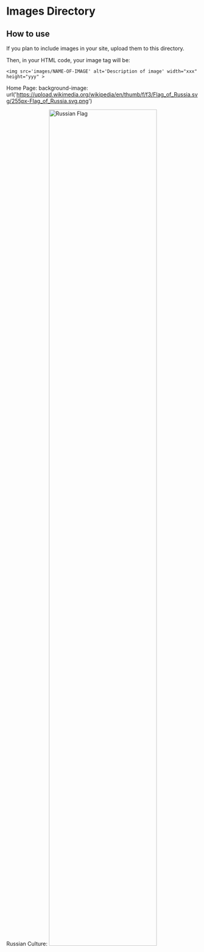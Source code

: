 # Images Directory
## How to use

If you plan to include images in your site, upload them to this directory.

Then, in your HTML code, your image tag will be:

`<img src='images/NAME-OF-IMAGE' alt='Description of image' width="xxx" height="yyy" >`

Home Page:
background-image: url('https://upload.wikimedia.org/wikipedia/en/thumb/f/f3/Flag_of_Russia.svg/255px-Flag_of_Russia.svg.png')

Russian Culture:
<img src="https://upload.wikimedia.org/wikipedia/en/thumb/f/f3/Flag_of_Russia.svg/1200px-Flag_of_Russia.svg.png" alt="Russian Flag" style="width:75%"> 

